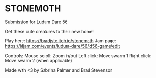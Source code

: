 # STONEMOTH
Submission for Ludum Dare 56

Get these cute creatures to their new home!

Play here: https://bradjste.itch.io/stonemoth
Jam page: https://ldjam.com/events/ludum-dare/56/ld56-game/edit

Controls:
Mouse scroll: Zoom in/out
Left click: Move swarm 1
Right click: Move swarm 2 (when applicable)

Made with <3 by Sabrina Palmer and Brad Stevenson
